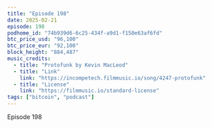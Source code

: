```yaml
---
title: "Episode 198"
date: 2025-02-21
episode: 198
podhome_id: "74b939d6-6c25-434f-a9d1-f150e63af6fd"
btc_price_usd: "96,100"
btc_price_eur: "92,100"
block_height: "884,487"
music_credits:
  - title: "Protofunk by Kevin MacLeod"
  - title: "Link"
    link: "https://incompetech.filmmusic.io/song/4247-protofunk"
  - title: "License"
    link: "https://filmmusic.io/standard-license"
tags: ["bitcoin", "podcast"]
---
```


Episode 198
